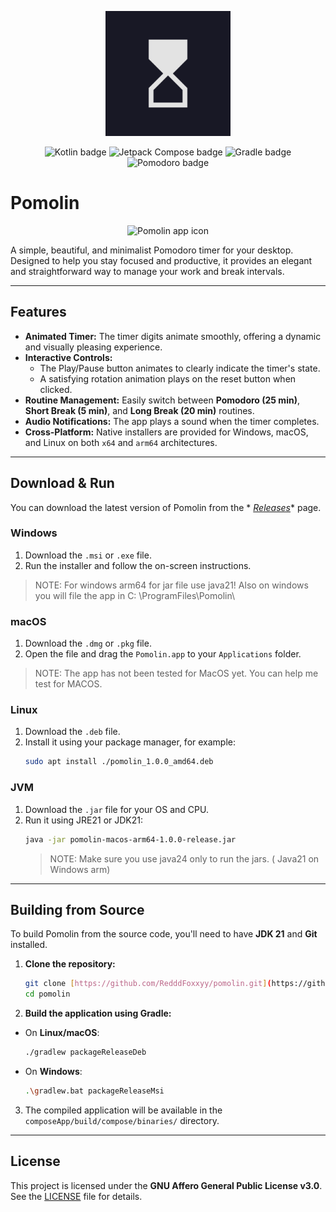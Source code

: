<p align="center">
  <img src="composeApp/src/desktopMain/composeResources/drawable/Pomolin.png" alt="Pomolin app icon" width="200"/>
</p>



<p align="center">
  <img src="https://img.shields.io/badge/Kotlin-2.2.0-7F52FF.svg?style=for-the-badge&logo=kotlin" alt="Kotlin badge"/>
  <img src="https://img.shields.io/badge/Jetpack%20Compose-1.8.2-4285F4.svg?style=for-the-badge&logo=jetpackcompose" alt="Jetpack Compose badge"/>
  <img src="https://img.shields.io/badge/Gradle-8.14.3-02303A.svg?style=for-the-badge&logo=gradle" alt="Gradle badge"/>
  <img src="https://img.shields.io/badge/pomodoro-technique-ff4500.svg?style=for-the-badge" alt="Pomodoro badge"/>
</p>

# Pomolin

<p align="center">
  <img src="gitAssets/pomolin.avif" alt="Pomolin app icon" width="500"/>
</p>

A simple, beautiful, and minimalist Pomodoro timer for your desktop. Designed to help you stay
focused and productive, it provides an elegant and straightforward way to manage your work and break
intervals.

***

## Features

* **Animated Timer:** The timer digits animate smoothly, offering a dynamic and visually
  pleasing experience.
* **Interactive Controls:**
    * The Play/Pause button animates to clearly indicate the timer's state.
    * A satisfying rotation animation plays on the reset button when clicked.
* **Routine Management:** Easily switch between **Pomodoro (25 min)**, **Short Break (5
  min)**, and **Long Break (20 min)** routines.
* **Audio Notifications:** The app plays a sound when the timer completes.
* **Cross-Platform:** Native installers are provided for Windows, macOS, and Linux on
  both `x64` and `arm64` architectures.

***

## Download & Run

You can download the latest version of Pomolin from the *
*[Releases](https://github.com/RedddFoxxyy/pomolin/releases)** page.

### Windows

1. Download the `.msi` or `.exe` file.
2. Run the installer and follow the on-screen instructions.

> NOTE: For windows arm64 for jar file use java21! Also on windows you will file the app in C:
> \ProgramFiles\Pomolin\

### macOS

1. Download the `.dmg` or `.pkg` file.
2. Open the file and drag the `Pomolin.app` to your `Applications` folder.

> NOTE: The app has not been tested for MacOS yet. You can help me test for MACOS.

### Linux

1. Download the `.deb` file.
2. Install it using your package manager, for example:
   ```bash
   sudo apt install ./pomolin_1.0.0_amd64.deb
   ```

### JVM

1. Download the `.jar` file for your OS and CPU.
2. Run it using JRE21 or JDK21:
   ```bash
   java -jar pomolin-macos-arm64-1.0.0-release.jar 
   ```
   > NOTE: Make sure you use java24 only to run the jars. ( Java21 on Windows arm)

***

## Building from Source

To build Pomolin from the source code, you'll need to have **JDK 21** and **Git** installed.

1. **Clone the repository:**
   ```bash
   git clone [https://github.com/RedddFoxxyy/pomolin.git](https://github.com/RedddFoxxyy/pomolin.git)
   cd pomolin
   ```

2. **Build the application using Gradle:**

* On **Linux/macOS**:
    ```bash
    ./gradlew packageReleaseDeb
    ```
* On **Windows**:
    ```bash
    .\gradlew.bat packageReleaseMsi
    ```

3. The compiled application will be available in the `composeApp/build/compose/binaries/` directory.

***

## License

This project is licensed under the **GNU Affero General Public License v3.0**. See
the [LICENSE](LICENSE) file for details.